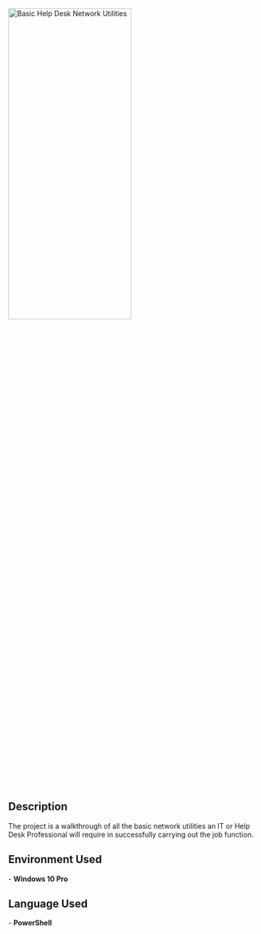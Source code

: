 <img src="https://i.imgur.com/d0XxaQK.jpg" height="40%" width="70%" alt="Basic Help Desk Network Utilities"/>

<h2>Description</h2>
The project is a walkthrough of all the basic network utilities an IT or Help Desk Professional will require in successfully carrying out the job function. 
<br />

<h2>Environment Used </h2>
  - <b>Windows 10 Pro</b>
<br />

<h2>Language Used </h2>
 - <b>PowerShell</b>
<br />
